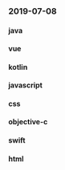 ### 2019-07-08

#### java

#### vue

#### kotlin

#### javascript

#### css

#### objective-c

#### swift

#### html
